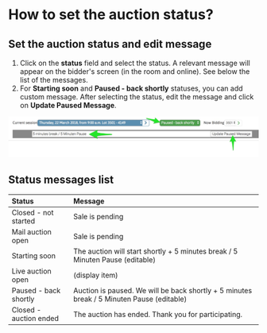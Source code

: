 # How to set the auction status?

## **Set the auction status and edit message**

1. Click on the **status** field and select the status. A relevant message will appear on the bidder's screen \(in the room and online\). See below the list of the messages.
2. For **Starting soon** and **Paused - back shortly** statuses, you can add custom message. After selecting the status, edit the message and click on **Update Paused Message**.

![](../../.gitbook/assets/image%20%288%29.png)

## **Status messages list**

| **Status** | **Message** |
| :--- | :--- |
| Closed - not started | Sale is pending |
| Mail auction open | Sale is pending |
| Starting soon | The auction will start shortly + 5 minutes break / 5 Minuten Pause \(editable\) |
| Live auction open | \(display item\) |
| Paused - back shortly | Auction is paused. We will be back shortly + 5 minutes break / 5 Minuten Pause \(editable\) |
| Closed - auction ended | The auction has ended. Thank you for participating. |


